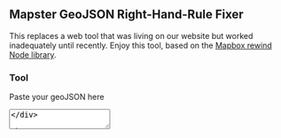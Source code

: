 <script src="./lib/rewind-browser.js"></script>

## Mapster GeoJSON Right-Hand-Rule Fixer

This replaces a web tool that was living on our website but worked inadequately until recently. Enjoy this tool, based on the [Mapbox rewind Node library](https://github.com/mapbox/geojson-rewind).

### Tool

<p>Paste your geoJSON here</p>
<div>
  <textarea id="initial_geojson" />
</div>

### Usage

Paste your geoJSON into the text area above, and hit "Rewind".

### Support or Contact

Having any trouble? Get in touch with us at [https://mapster.me](https://mapster.me).
